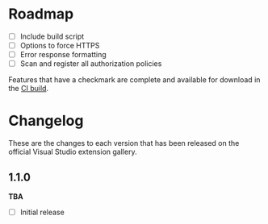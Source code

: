 # Roadmap

- [ ] Include build script
- [ ] Options to force HTTPS
- [ ] Error response formatting
- [ ] Scan and register all authorization policies

Features that have a checkmark are complete and available for
download in the
[CI build](http://vsixgallery.com/extension/F9BA239C-2420-4167-A986-3C11670DB3E0/).

# Changelog

These are the changes to each version that has been released
on the official Visual Studio extension gallery.

## 1.1.0

**TBA**

- [ ] Initial release